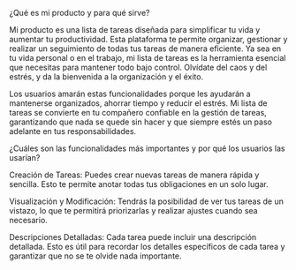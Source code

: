 ¿Qué es mi producto y para qué sirve?

Mi producto es una lista de tareas diseñada para simplificar tu vida y aumentar tu productividad. Esta plataforma te permite organizar, gestionar y realizar un seguimiento de todas tus tareas de manera eficiente. Ya sea en tu vida personal o en el trabajo, mi lista de tareas es la herramienta esencial que necesitas para mantener todo bajo control. Olvídate del caos y del estrés, y da la bienvenida a la organización y el éxito.

Los usuarios amarán estas funcionalidades porque les ayudarán a mantenerse organizados, ahorrar tiempo y reducir el estrés. Mi lista de tareas se convierte en tu compañero confiable en la gestión de tareas, garantizando que nada se quede sin hacer y que siempre estés un paso adelante en tus responsabilidades.

¿Cuáles son las funcionalidades más importantes y por qué los usuarios las usarían?

Creación de Tareas: Puedes crear nuevas tareas de manera rápida y sencilla. Esto te permite anotar todas tus obligaciones en un solo lugar.

Visualización y Modificación: Tendrás la posibilidad de ver tus tareas de un vistazo, lo que te permitirá priorizarlas y realizar ajustes cuando sea necesario.

Descripciones Detalladas: Cada tarea puede incluir una descripción detallada. Esto es útil para recordar los detalles específicos de cada tarea y garantizar que no se te olvide nada importante.
